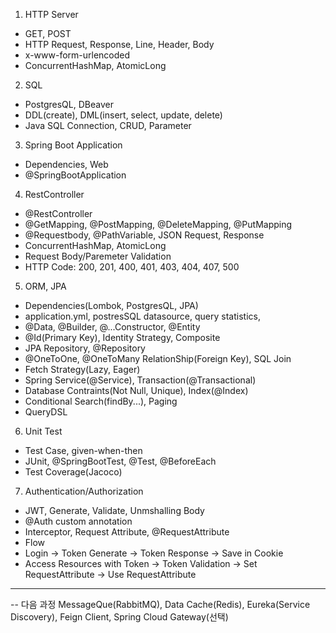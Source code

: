 1. HTTP Server

- GET, POST
- HTTP Request, Response, Line, Header, Body
- x-www-form-urlencoded
- ConcurrentHashMap, AtomicLong

2. SQL

- PostgresQL, DBeaver
- DDL(create), DML(insert, select, update, delete)
- Java SQL Connection, CRUD, Parameter

3. Spring Boot Application

- Dependencies, Web
- @SpringBootApplication

4. RestController

- @RestController
- @GetMapping, @PostMapping, @DeleteMapping, @PutMapping
- @Requestbody, @PathVariable, JSON Request, Response
- ConcurrentHashMap, AtomicLong
- Request Body/Paremeter Validation
- HTTP Code: 200, 201, 400, 401, 403, 404, 407, 500

5. ORM, JPA

- Dependencies(Lombok, PostgresQL, JPA)
- application.yml, postresSQL datasource, query statistics,
- @Data, @Builder, @...Constructor, @Entity
- @Id(Primary Key), Identity Strategy, Composite
- JPA Repository, @Repository
- @OneToOne, @OneToMany RelationShip(Foreign Key), SQL Join
- Fetch Strategy(Lazy, Eager)
- Spring Service(@Service), Transaction(@Transactional)
- Database Contraints(Not Null, Unique), Index(@Index)
- Conditional Search(findBy...), Paging
- QueryDSL

6. Unit Test

- Test Case, given-when-then
- JUnit, @SpringBootTest, @Test, @BeforeEach
- Test Coverage(Jacoco)

7. Authentication/Authorization

- JWT, Generate, Validate, Unmshalling Body
- @Auth custom annotation
- Interceptor, Request Attribute, @RequestAttribute
- Flow
- Login -> Token Generate -> Token Response -> Save in Cookie
- Access Resources with Token -> Token Validation -> Set RequestAttribute -> Use RequestAttribute

---

-- 다음 과정
MessageQue(RabbitMQ), Data Cache(Redis),
Eureka(Service Discovery), Feign Client, Spring Cloud Gateway(선택)
